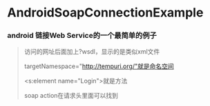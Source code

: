 # AndroidSoapConnectionExample

### android 链接Web Service的一个最简单的例子 

> 访问的网址后面加上?wsdl，显示的是类似xml文件
> 
> targetNamespace="http://tempuri.org/"就是命名空间
> 
> <s:element name="Login">就是方法
> 
> soap action在请求头里面可以找到
